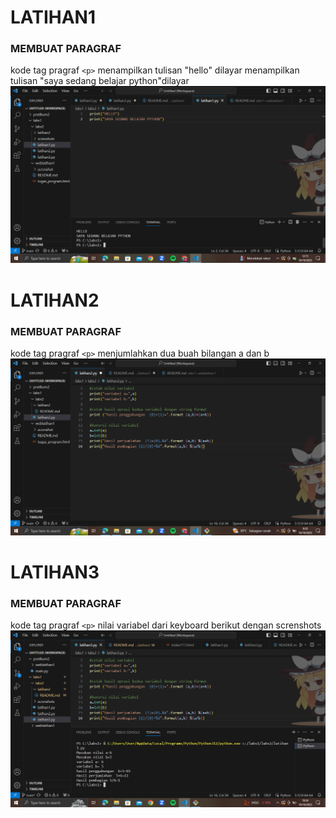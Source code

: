 # LATIHAN1
 ### MEMBUAT PARAGRAF

 kode tag pragraf `<p>`
 menampilkan tulisan "hello" dilayar
 menampilkan tulisan "saya sedang belajar python"dilayar
![Gambar 1](screnshots/221.png)

# LATIHAN2
 ### MEMBUAT PARAGRAF

 kode tag pragraf `<p>`
 menjumlahkan dua buah bilangan a dan b
 ![Gambar 2](screnshots/222.png)

# LATIHAN3
 ### MEMBUAT PARAGRAF

 kode tag pragraf `<p>`
 nilai variabel dari keyboard berikut dengan screnshots
![Gambar 2](screnshots/223.png)